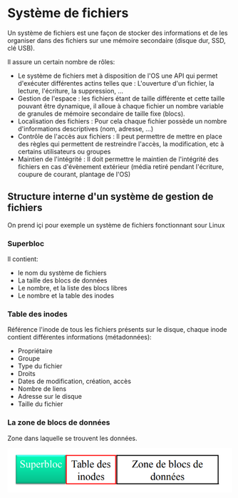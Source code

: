 # Système de fichiers

Un système de fichiers est une façon de stocker des informations et de les organiser dans des fichiers sur une mémoire secondaire (disque dur, SSD, clé USB).  

Il assure un certain nombre de rôles:
- Le système de fichiers met à disposition de l'OS une API qui permet d'exécuter différentes actins telles que : L'ouverture d'un fichier, la lecture, l'écriture, la suppression, ...
- Gestion de l'espace : les fichiers étant de taille différente et cette taille pouvant être dynamique, il alloue à chaque fichier un nombre variable de granules de mémoire secondaire de taille fixe (blocs).
- Localisation des fichiers : Pour cela chaque fichier possède un nombre d'informations descriptives (nom, adresse, ...)
- Contrôle de l'accès aux fichiers : Il peut permettre de mettre en place des règles qui permettent de restreindre l'accès, la modification, etc à certains utilisateurs ou groupes
- Maintien de l'intégrité : Il doit permettre le maintien de l'intégrité des fichiers en cas d'évènement extérieur (média retiré pendant l'écriture, coupure de courant, plantage de l'OS)

## Structure interne d'un système de gestion de fichiers

On prend içi pour exemple un système de fichiers fonctionnant sour Linux

### Superbloc

Il contient:
- le nom du système de fichiers
- La taille des blocs de données
- Le nombre, et la liste des blocs libres
- Le nombre et la table des inodes

### Table des inodes

Référence l'inode de tous les fichiers présents sur le disque, chaque inode contient différentes informations (métadonnées):
- Propriétaire
- Groupe
- Type du fichier
- Droits
- Dates de modification, création, accès
- Nombre de liens
- Adresse sur le disque
- Taille du fichier

### La zone de blocs de données

Zone dans laquelle se trouvent les données.

![Schéma systeme de fichiers](../../images/schema_systeme_fichiers.png)
